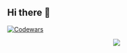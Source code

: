 ## Hi there 👋

<!--
**allstudysomething/allstudysomething** is a ✨ _special_ ✨ repository because its `README.md` (this file) appears on your GitHub profile.

Here are some ideas to get you started:

- 🔭 I’m currently working on ...
- 🌱 I’m currently learning ...
- 👯 I’m looking to collaborate on ...
- 🤔 I’m looking for help with ...
- 💬 Ask me about ...
- 📫 How to reach me: ...
- 😄 Pronouns: ...
- ⚡ Fun fact: ...
-->

[![Codewars](https://github.r2v.ch/codewars?user=ask_generator&stroke=green&hide_clan=true&name=true&top_languages=true&theme=gradient_midnight_puple)](https://www.codewars.com/users/ask_generator)

<p align="center" >
    <a href="https://www.codewars.com/users/ask_generator">
      <img src="https://github.r2v.ch/codewars?user=USERNAME" />
    </a>
</p>
